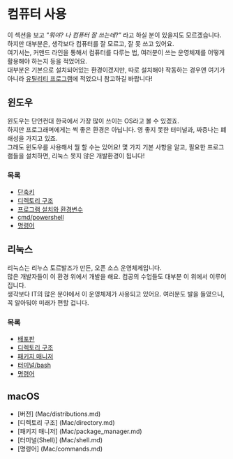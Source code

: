 # 컴퓨터 사용
이 섹션을 보고 *"뭐야? 나 컴퓨터 잘 쓰는데?"* 라고 하실 분이 있을지도 모르겠습니다.  
하지만 대부분은, 생각보다 컴퓨터를 잘 모르고, 잘 못 쓰고 있어요.  
여기서는, 커맨드 라인을 통해서 컴퓨터를 다루는 법, 여러분이 쓰는 운영체제를 어떻게 활용해야 하는지 등을 적었어요.  
대부분은 기본으로 설치되어있는 환경이겠지만, 따로 설치해야 작동하는 경우앤 여기가 아니라 [유틸리티 프로그램](/유틸리티_프로그램/index.md)에 적었으니 참고하길 바랍니다!  

## 윈도우
윈도우는 단언컨대 한국에서 가장 많이 쓰이는 OS라고 볼 수 있겠죠.  
하지만 프로그래머에게는 썩 좋은 환경은 아닙니다. 영 좋지 못한 터미널과, 짜증나는 폐쇄성을 가지고 있죠.  
그래도 윈도우를 사용해서 뭘 할 수는 있어요! 몇 가지 기본 사항을 알고, 필요한 프로그램들을 설치하면, 리눅스 못지 않은 개발환경이 됩니다!  
### 목록
- [단축키](윈도우/shortcuts.md)
- [디렉토리 구조](윈도우/directory.md)
- [프로그램 설치와 환경변수](윈도우/program_install.md)
- [cmd/powershell](윈도우/powershell.md)
- [명령어](윈도우/commands.md)

## 리눅스
리눅스는 리누스 토르발즈가 만든, 오픈 소스 운영체제입니다.  
많은 개발자들이 이 환경 위에서 개발을 해요. 컴공의 수업들도 대부분 이 위에서 이루어집니다.  
생각보다 IT의 많은 분야에서 이 운영체제가 사용되고 있어요. 여러분도 발을 들였으니, 꼭 알아둬야 미래가 편할 겁니다.
### 목록
- [배포판](리눅스/distributions.md)
- [디렉토리 구조](리눅스/directory.md)
- [패키지 매니저](리눅스/package_manager.md)
- [터미널/bash](리눅스/bash.md)
- [명령어](리눅스/commands.md)

## macOS
- [버전] (Mac/distributions.md)
- [디렉토리 구조] (Mac/directory.md)
- [패키지 매니저] (Mac/package_manager.md)
- [터미널(Shell)] (Mac/shell.md)
- [명령어] (Mac/commands.md)
